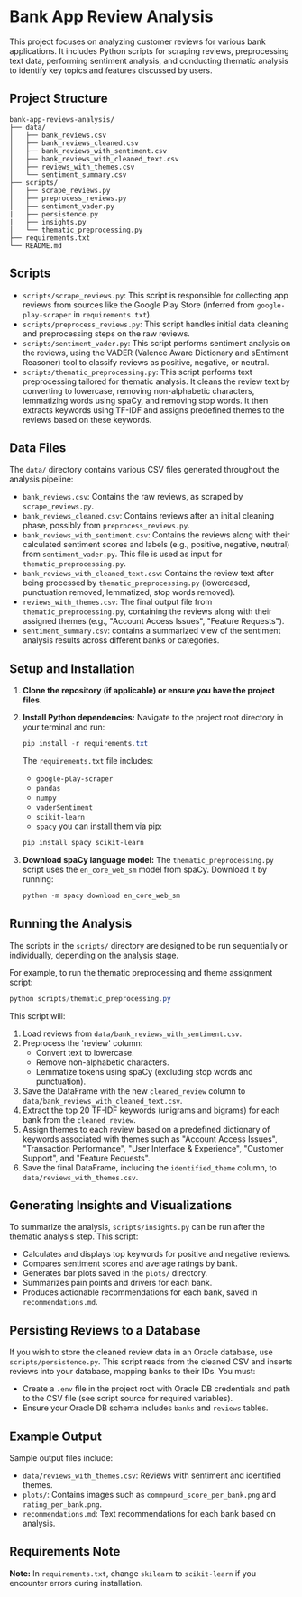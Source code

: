 # Bank App Review Analysis

This project focuses on analyzing customer reviews for various bank applications. It includes Python scripts for scraping reviews, preprocessing text data, performing sentiment analysis, and conducting thematic analysis to identify key topics and features discussed by users.

## Project Structure

```
bank-app-reviews-analysis/
├── data/
│   ├── bank_reviews.csv
│   ├── bank_reviews_cleaned.csv
│   ├── bank_reviews_with_sentiment.csv
│   ├── bank_reviews_with_cleaned_text.csv
│   ├── reviews_with_themes.csv
│   └── sentiment_summary.csv
├── scripts/
│   ├── scrape_reviews.py
│   ├── preprocess_reviews.py
│   ├── sentiment_vader.py
|   ├── persistence.py
|   ├── insights.py
│   └── thematic_preprocessing.py
├── requirements.txt
└── README.md
```

## Scripts

-   `scripts/scrape_reviews.py`: This script is responsible for collecting app reviews from sources like the Google Play Store (inferred from `google-play-scraper` in `requirements.txt`).
-   `scripts/preprocess_reviews.py`: This script handles initial data cleaning and preprocessing steps on the raw reviews.
-   `scripts/sentiment_vader.py`: This script performs sentiment analysis on the reviews, using the VADER (Valence Aware Dictionary and sEntiment Reasoner) tool to classify reviews as positive, negative, or neutral.
-   `scripts/thematic_preprocessing.py`: This script performs text preprocessing tailored for thematic analysis. It cleans the review text by converting to lowercase, removing non-alphabetic characters, lemmatizing words using spaCy, and removing stop words. It then extracts keywords using TF-IDF and assigns predefined themes to the reviews based on these keywords.

## Data Files

The `data/` directory contains various CSV files generated throughout the analysis pipeline:

-   `bank_reviews.csv`: Contains the raw reviews, as scraped by `scrape_reviews.py`.
-   `bank_reviews_cleaned.csv`: Contains reviews after an initial cleaning phase, possibly from `preprocess_reviews.py`.
-   `bank_reviews_with_sentiment.csv`: Contains the reviews along with their calculated sentiment scores and labels (e.g., positive, negative, neutral) from `sentiment_vader.py`. This file is used as input for `thematic_preprocessing.py`.
-   `bank_reviews_with_cleaned_text.csv`: Contains the review text after being processed by `thematic_preprocessing.py` (lowercased, punctuation removed, lemmatized, stop words removed).
-   `reviews_with_themes.csv`: The final output file from `thematic_preprocessing.py`, containing the reviews along with their assigned themes (e.g., "Account Access Issues", "Feature Requests").
-   `sentiment_summary.csv`: contains a summarized view of the sentiment analysis results across different banks or categories.

## Setup and Installation

1.  **Clone the repository (if applicable) or ensure you have the project files.**
2.  **Install Python dependencies:**
    Navigate to the project root directory in your terminal and run:
    ```powershell
    pip install -r requirements.txt
    ```
    The `requirements.txt` file includes:
    -   `google-play-scraper`
    -   `pandas`
    -   `numpy`
    -   `vaderSentiment`
    -   `scikit-learn`
    -   `spacy`
    you can install them via pip:
    ```powershell
    pip install spacy scikit-learn
    ```

3.  **Download spaCy language model:**
    The `thematic_preprocessing.py` script uses the `en_core_web_sm` model from spaCy. Download it by running:
    ```powershell
    python -m spacy download en_core_web_sm
    ```

## Running the Analysis

The scripts in the `scripts/` directory are designed to be run sequentially or individually, depending on the analysis stage.

For example, to run the thematic preprocessing and theme assignment script:
```powershell
python scripts/thematic_preprocessing.py
```
This script will:
1.  Load reviews from `data/bank_reviews_with_sentiment.csv`.
2.  Preprocess the 'review' column:
    *   Convert text to lowercase.
    *   Remove non-alphabetic characters.
    *   Lemmatize tokens using spaCy (excluding stop words and punctuation).
3.  Save the DataFrame with the new `cleaned_review` column to `data/bank_reviews_with_cleaned_text.csv`.
4.  Extract the top 20 TF-IDF keywords (unigrams and bigrams) for each bank from the `cleaned_review`.
5.  Assign themes to each review based on a predefined dictionary of keywords associated with themes such as "Account Access Issues", "Transaction Performance", "User Interface & Experience", "Customer Support", and "Feature Requests".
6.  Save the final DataFrame, including the `identified_theme` column, to `data/reviews_with_themes.csv`.
## Generating Insights and Visualizations

To summarize the analysis, `scripts/insights.py` can be run after the thematic analysis step. This script:
- Calculates and displays top keywords for positive and negative reviews.
- Compares sentiment scores and average ratings by bank.
- Generates bar plots saved in the `plots/` directory.
- Summarizes pain points and drivers for each bank.
- Produces actionable recommendations for each bank, saved in `recommendations.md`.

## Persisting Reviews to a Database

If you wish to store the cleaned review data in an Oracle database, use `scripts/persistence.py`. This script reads from the cleaned CSV and inserts reviews into your database, mapping banks to their IDs. 
You must:
- Create a `.env` file in the project root with Oracle DB credentials and path to the CSV file (see script source for required variables).
- Ensure your Oracle DB schema includes `banks` and `reviews` tables.

## Example Output

Sample output files include:
- `data/reviews_with_themes.csv`: Reviews with sentiment and identified themes.
- `plots/`: Contains images such as `commpound_score_per_bank.png` and `rating_per_bank.png`.
- `recommendations.md`: Text recommendations for each bank based on analysis.

## Requirements Note

**Note:** In `requirements.txt`, change `skilearn` to `scikit-learn` if you encounter errors during installation.

